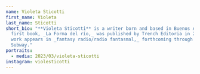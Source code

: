 ```yaml
---
name: Violeta Sticotti
first_name: Violeta
last_name: Sticotti
short_bio: "**Violeta Sticotti** is a writer born and based in Buenos Aires. Her
  first book, _La Forma del río,_ was published by Trench Editoria in 2020. Her
  work appears in _fantasy radio/radio fantasmal,_ forthcoming through Wendy's
  Subway."
portraits:
  - media: 2023/03/violeta-sticotti
instagram: violesticotti
---
```


